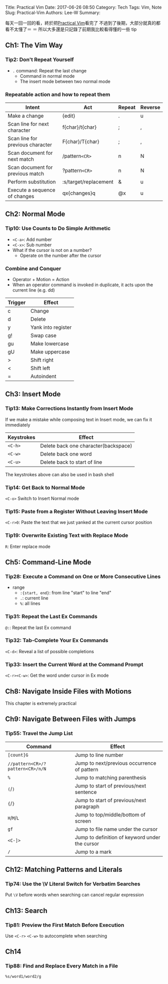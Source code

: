 Title: Practical Vim
Date: 2017-06-26 08:50
Category: Tech
Tags: Vim, Note
Slug: Practical-Vim
Authors: Lee-W
Summary: 


每天一回一回的看，終於把[Practical Vim](https://pragprog.com/book/dnvim/practical-vim)看完了
不過到了後期，大部分就真的都看不太懂了＝ ＝
所以大多還是只記錄了前期我比較看得懂的一些 tip

<!--more-->

## Ch1: The Vim Way
### Tip2: Don't Repeat Yourself
- `.` command: Repeat the last change
	- Command in normal mode
	- The insert mode between two normal mode

### Repeatable action and how to repeat them
| Intent | Act | Repeat | Reverse |
|---|---|---|---|
| Make a change | {edit} | . | u |
| Scan line for next character | f{char}/t{char} | ; | , |
| Scan line for previous character | F{char}/T{char} | ; | , |
| Scan document for next match | /pattern`<CR>` | n | N |
| Scan document for previous match | ?pattern`<CR>` | n | N |
| Perform substitution |:s/target/replacement | & | u |
| Execute a sequence of changes | qx{changes}q | @x| u |

## Ch2: Normal Mode

### Tip10: Use Counts to Do Simple Arithmetic
- `<C-a>`: Add number
- `<C-x>`: Sub number
- What if the cursor is not on a number?
	- Operate on the number after the cursor 

### Combine and Conquer
- Operator + Motion = Action
- When an operator command is invoked in duplicate, it acts upon the current line (e.g. dd)

|Trigger|Effect|
|---|---|
|c|Change|
|d|Delete|
|y|Yank into register|
|g!|Swap case|
|gu|Make lowercase|
|gU|Make uppercase|
|>|Shift right|
|<|Shift left|
|=|Autoindent|

## Ch3: Insert Mode
### Tip13: Make Corrections Instantly from Insert Mode
If we make a mistake while composing text in Insert mode, we can fix it immediately

|Keystrokes|Effect|
|---|---|
|`<C-h>`|Delete back one character(backspace)|
|`<C-w>`|Delete back one word|
|`<C-u>`|Delete back to start of line|

The keystrokes above can also be used in bash shell

### Tip14: Get Back to Normal Mode
`<C-o>` Switch to Insert Normal mode

### Tip15: Paste from a Register Without Leaving Insert Mode
`<C-r>0`: Paste the text that we just yanked at the current cursor position

### Tip19: Overwrite Existing Text with Replace Mode
`R`: Enter replace mode


## Ch5: Command-Line Mode
### Tip28: Execute a Command on One or More Consecutive Lines
- range
	- `:{start, end}`: from line "start" to line "end"
	- `.`: current line
	- `%`: all lines

### Tip31: Repeat the Last Ex Commands
`@:`: Repeat the last Ex command

### Tip32: Tab-Complete Your Ex Commands
`<C-d>`: Reveal a list of possible completions

### Tip33: Insert the Current Word at the Command Prompt
`<C-r><C-w>`: Get the word under cursor in Ex mode


## Ch8: Navigate Inside Files with Motions
This chapter is extremely practical

## Ch9: Navigate Between Files with Jumps

### Tip55: Travel the Jump List
|Command|Effect|
|---|---|
|`[count]G`|Jump to line number|
|`//pattern<CR>/?pattern<CR>/n/N`|Jump to next/previous occurrence of pattern|
|`%`|Jump to matching parenthesis|
|`(`/`)`|Jump to start of previous/next sentence|
|`{`/`}`|Jump to start of previous/next paragraph|
|`H`/`M`/`L`|Jump to top/middle/bottom of screen|
|`gf`|Jump to file name under the cursor|
|`<C-]>`|Jump to definition of keyword under the cursor |
|`/`|Jump to a mark|

## Ch12: Matching Patterns and Literals
### Tip74: Use the \V Literal Switch for Verbatim Searches
Put `\V` before words when searching can cancel regular expression

## Ch13: Search
### Tip81: Preview the First Match Before Execution
Use `<C-r>` `<C-w>` to autocomplete when searching 

## Ch14
### Tip88: Find and Replace Every Match in a File
`%s/word1/word2/g`